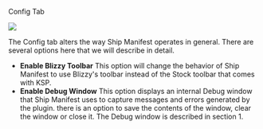 Config Tab

![](http://i.imgur.com/otC1N9V.png)

The Config tab alters the way Ship Manifest operates in general.  There are several options here that we will describe in detail.

- **Enable Blizzy Toolbar**  This option will change the behavior of Ship Manifest to use Blizzy's toolbar instead of the Stock toolbar that comes with KSP.
- **Enable Debug Window**  This option displays an internal Debug window that Ship Manifest uses to capture messages and errors generated by the plugin.  there is an option to save the contents of the window, clear the window or close it. The Debug window is described in section 1.